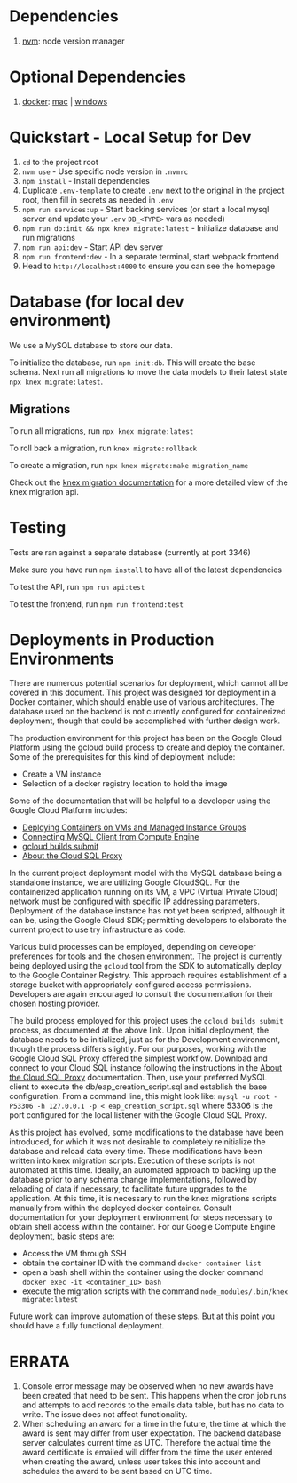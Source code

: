 # Dependencies

1. [nvm](https://github.com/creationix/nvm#installation): node version manager

# Optional Dependencies

1. [docker](https://docs.docker.com/): [mac](https://download.docker.com/mac/stable/Docker.dmg) | [windows](https://download.docker.com/win/stable/Docker%20for%20Windows%20Installer.exe)

# Quickstart - Local Setup for Dev

1. `cd` to the project root
1. `nvm use` - Use specific node version in `.nvmrc`
1. `npm install` - Install dependencies
1. Duplicate `.env-template` to create `.env` next to the original in the project root, then fill in secrets as needed in `.env`
1. `npm run services:up` - Start backing services (or start a local mysql server and update your `.env` `DB_<TYPE>` vars as needed)
1. `npm run db:init && npx knex migrate:latest` - Initialize database and run migrations
1. `npm run api:dev` - Start API dev server
1. `npm run frontend:dev` - In a separate terminal, start webpack frontend
1. Head to `http://localhost:4000` to ensure you can see the homepage

# Database (for local dev environment)

We use a MySQL database to store our data.

To initialize the database, run `npm init:db`. This will create the base schema. Next run all migrations to move the data models to their latest state `npx knex migrate:latest`.

## Migrations

To run all migrations, run `npx knex migrate:latest`

To roll back a migration, run `knex migrate:rollback`

To create a migration, run `npx knex migrate:make migration_name`

Check out the [knex migration documentation](https://knexjs.org/#Migrations) for a more detailed view of the knex migration api.


# Testing

Tests are ran against a separate database (currently at port 3346)

Make sure you have run
`npm install`
to have all of the latest dependencies

To test the API, run
`npm run api:test`

To test the frontend, run
`npm run frontend:test`

# Deployments in Production Environments
There are numerous potential scenarios for deployment, which cannot all be covered in this document. This project was designed for deployment in a Docker container, which should enable use of various architectures. The database used on the backend is not currently configured for containerized deployment, though that could be accomplished with further design work.

The production environment for this project has been on the Google Cloud Platform using the gcloud build process to create and deploy the container. Some of the prerequisites for this kind of deployment include:
* Create a VM instance
* Selection of a docker registry location to hold the image

Some of the documentation that will be helpful to a developer using the Google Cloud Platform includes:
* [Deploying Containers on VMs and Managed Instance Groups](https://cloud.google.com/compute/docs/containers/deploying-containers)
* [Connecting MySQL Client from Compute Engine](https://cloud.google.com/sql/docs/mysql/connect-compute-engine)
* [gcloud builds submit](https://cloud.google.com/sdk/gcloud/reference/builds/submit)
* [About the Cloud SQL Proxy](https://cloud.google.com/sql/docs/mysql/sql-proxy)

In the current project deployment model with the MySQL database being a standalone instance, we are utilizing Google CloudSQL. For the containerized application running on its VM, a VPC (Virtual Private Cloud) network must be configured with specific IP addressing parameters. Deployment of the database instance has not yet been scripted, although it can be, using the Google Cloud SDK; permitting developers to elaborate the current project to use try infrastructure as code.

Various build processes can be employed, depending on developer preferences for tools and the chosen environment. The project is currently being deployed using the `gcloud` tool from the SDK to automatically deploy to the Google Container Registry. This approach requires establishment of a storage bucket with appropriately configured access permissions. Developers are again encouraged to consult the documentation for their chosen hosting provider.

The build process employed for this project uses the `gcloud builds submit` process, as documented at the above link. Upon initial deployment, the database needs to be initialized, just as for the Development environment, though the process differs slightly. For our purposes, working with the Google Cloud SQL Proxy offered the simplest workflow. Download and connect to your Cloud SQL instance following the instructions in the [About the Cloud SQL Proxy](https://cloud.google.com/sql/docs/mysql/sql-proxy) documentation. Then, use your preferred MySQL client to execute the db/eap_creation_script.sql and establish the base configuration. From a command line, this might look like:
`mysql -u root -P53306 -h 127.0.0.1 -p < eap_creation_script.sql`
where 53306 is the port configured for the local listener with the Google Cloud SQL Proxy.

As this project has evolved, some modifications to the database have been introduced, for which it was not desirable to completely reinitialize the database and reload data every time. These modifications have been written into knex migration scripts. Execution of these scripts is not automated at this time. Ideally, an automated approach to backing up the database prior to any schema change implementations, followed by reloading of data if necessary, to facilitate future upgrades to the application. At this time, it is necessary to run the knex migrations scripts manually from within the deployed docker container. Consult documentation for your deployment environment for steps necessary to obtain shell access within the container. For our Google Compute Engine deployment, basic steps are:
* Access the VM through SSH
* obtain the container ID with the command `docker container list`
* open a bash shell within the container using the docker command `docker exec -it <container_ID> bash`
* execute the migration scripts with the command `node_modules/.bin/knex migrate:latest`

Future work can improve automation of these steps. But at this point you should have a fully functional deployment.  


# ERRATA
1. Console error message may be observed when no new awards have been created that need to be sent. This happens when the cron job runs and attempts to add records to the emails data table, but has no data to write. The issue does not affect functionality.
1. When scheduling an award for a time in the future, the time at which the award is sent may differ from user expectation. The backend database server calculates current time as UTC. Therefore the actual time the award certificate is emailed will differ from the time the user entered when creating the award, unless user takes this into account and schedules the award to be sent based on UTC time.


